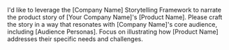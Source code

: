 I'd like to leverage the [Company Name] Storytelling Framework to narrate the product story of [Your Company Name]'s [Product Name]. Please craft the story in a way that resonates with [Company Name]'s core audience, including [Audience Personas]. Focus on illustrating how [Product Name] addresses their specific needs and challenges.

###